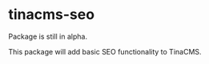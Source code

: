 # tinacms-seo

Package is still in alpha.

This package will add basic SEO functionality to TinaCMS.